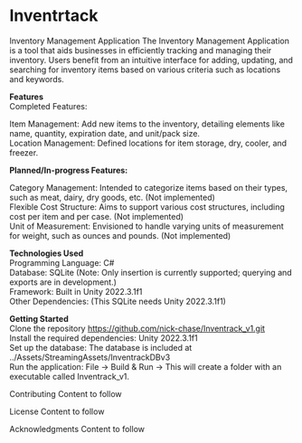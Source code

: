 # Inventrtack

Inventory Management Application
The Inventory Management Application is a tool that aids businesses in efficiently tracking and managing their inventory. Users benefit from an intuitive interface for adding, updating, and searching for inventory items based on various criteria such as locations and keywords.

__Features__  
Completed Features:  

Item Management: Add new items to the inventory, detailing elements like name, quantity, expiration date, and unit/pack size.  
Location Management: Defined locations for item storage, dry, cooler, and freezer.  

__Planned/In-progress Features:__

Category Management: Intended to categorize items based on their types, such as meat, dairy, dry goods, etc. (Not implemented)  
Flexible Cost Structure: Aims to support various cost structures, including cost per item and per case. (Not implemented)  
Unit of Measurement: Envisioned to handle varying units of measurement for weight, such as ounces and pounds. (Not implemented)  

__Technologies Used__  
Programming Language: C#  
Database: SQLite (Note: Only insertion is currently supported; querying and exports are in development.)  
Framework: Built in Unity 2022.3.1f1   
Other Dependencies: (This SQLite needs Unity 2022.3.1f1)  

__Getting Started__  
Clone the repository https://github.com/nick-chase/Inventrack_v1.git  
Install the required dependencies: Unity 2022.3.1f1  
Set up the database: The database is included at ../Assets/StreamingAssets/InventrackDBv3  
Run the application: File -> Build & Run -> This will create a folder with an executable called Inventrack_v1.  

Contributing
Content to follow

License
Content to follow

Acknowledgments
Content to follow
